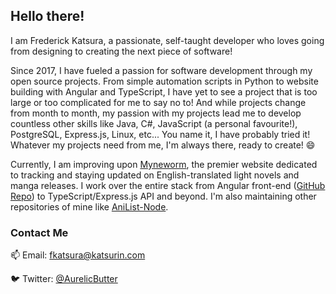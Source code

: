 ## Hello there!

I am Frederick Katsura, a passionate, self-taught developer who loves going from designing to creating the next piece of software!

Since 2017, I have fueled a passion for software development through my open source projects. From simple automation scripts in Python to website building with Angular and TypeScript, I have yet to see a project that is too large or too complicated for me to say no to! And while projects change from month to month, my passion with my projects lead me to develop countless other skills like Java, C#, JavaScript (a personal favourite!), PostgreSQL, Express.js, Linux, etc... You name it, I have probably tried it! Whatever my projects need from me, I'm always there, ready to create! 😄

Currently, I am improving upon [Myneworm](https://myneworm.katsurin.com), the premier website dedicated to tracking and staying updated on English-translated light novels and manga releases. I work over the entire stack from Angular front-end ([GitHub Repo](https://github.com/Butterstroke/Myneworm)) to TypeScript/Express.js API and beyond. I'm also maintaining other repositories of mine like [AniList-Node](https://github.com/Butterstroke/AniList-Node).

### Contact Me
📫 Email: <a href="mailto:fkatsura@katsurin.com">fkatsura@katsurin.com</a>

🐦 Twitter: <a href="https://twitter.com/AurelicButter">@AurelicButter</a>
